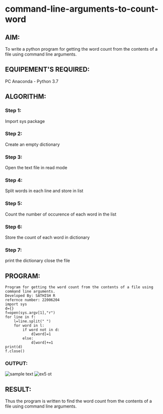 # command-line-arguments-to-count-word
## AIM:
To write a python program for getting the word count from the contents of a file using command line arguments.
## EQUIPEMENT'S REQUIRED: 
PC
Anaconda - Python 3.7
## ALGORITHM: 
### Step 1:
Import sys package
### Step 2: 
 Create an empty dictionary
### Step 3: 
Open the text file in read mode
### Step 4:  
Split words in each line and store in list
### Step 5: 
Count the number of occurence of each word in the list
### Step 6: 
Store the count of each word in dictionary
### Step 7:
print the dictionary 
close the file

## PROGRAM:
```
Program for getting the word count from the contents of a file using command line arguments.
Developed By: SATHISH R 
refernce number: 22006204
import sys
d={}
f=open(sys.argv[1],"r")
for line in f:
    l=line.split(" ")
    for word in l:
        if word not in d:
            d[word]=1
        else:
            d[word]+=1
print(d)
f.close()
```
### OUTPUT:
![sample text](https://user-images.githubusercontent.com/118787261/215283687-d25682c1-5f2a-41ee-9add-5c89754bd1dd.png)
![ex5 ot](https://user-images.githubusercontent.com/118787261/215283699-37cb8c17-ab66-4328-b1c0-7edb8f2b4e72.png)


## RESULT:
Thus the program is written to find the word count from the contents of a file using command line arguments.
